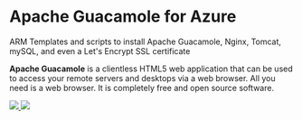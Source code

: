 # Apache Guacamole for Azure
ARM Templates and scripts to install Apache Guacamole, Nginx, Tomcat, mySQL, and even a Let's Encrypt SSL certificate

<b>Apache Guacamole</b> is a clientless HTML5 web application that can be used to access your remote servers and desktops via a web browser. All you need is a web browser. It is completely free and open source software.

<a href="https://portal.azure.com/#create/Microsoft.Template/uri/https%3A%2F%2Fraw.githubusercontent.com%2Fbigredthelogger%2Fguacamole%2Fmaster%2Fazuredeploy.json" target="_blank">
    <img src="http://azuredeploy.net/deploybutton.png"/>
</a>
<a href="http://armviz.io/#/?load=https%3A%2F%2Fraw.githubusercontent.com%2Fbigredthelogger%2Fguacamole%2Fmaster%2Fazuredeploy.json" target="_blank">
    <img src="http://armviz.io/visualizebutton.png"/>
</a>
